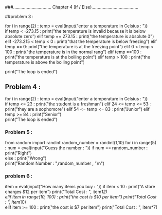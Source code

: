 ###............................... Chapter 4 (If / Else)......................................


##problem 3 :

for i in range(2) :
    temp = eval(input("enter a temperature in Celsius : "))  
    if temp < -273.15 :
        print("the temperature is invalid because it is below absolute zero")
    elif temp == 273.15 :
        print("the temperature is absolute 0")
    elif -273.215 < temp < 0 :
        print("that the temperature is below freezing")
    elif temp == 0: 
        print("the temperature is at the freezing point")
    elif 0 < temp < 100 :
        print("the temperature is in the normal rang")
    elif temp ==100 :
        print("the temperature is at the boiling point")
    elif temp > 100 :
        print("the temperature is above the boiling point")
        
print("The loop is ended")
        


## Problem 4 :

for i in range(2) :
    temp = eval(input("enter a temperature in Celsius : "))   
    if temp <= 23 :
        print("the student is a freshman")
    elif 24 <= temp <= 53 :
        print("they are a sophomore")
    elif 54 <= temp <= 83 :
        print("Junior")
    elif temp >= 84 :
        print("Senior")      
print("The loop is ended")




### Problem 5 : 

from random import randint
random_number = randint(1,10)
for i in range(5) :
    num = eval(input("Guess the number : "))
    if num == random_number :
        print("Right")       
    else :
        print("Wrong")      
    print("Random Number : ",random_number , "\n")
    
 
 
 
 ### problem 6 :
 
item = eval(input("How many items you buy : "))
if item < 10 :
    print("A store charges $12 per item")
    print("Total Cost : ", item*12)  
elif item in range(10, 100) :
    print("the cost is $10 per item")
    print("Total Cost : ", item*10)   
elif item >= 100 :
    print("the cost is $7 per item")
    print("Total Cost : ", item*7)

















